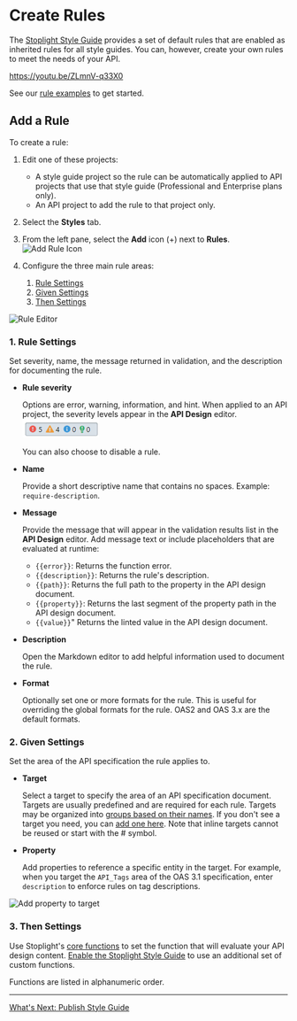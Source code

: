 # Create Rules

The [Stoplight Style Guide](https://apistylebook.stoplight.io/docs/stoplight-style-guide) provides a set of default rules that are enabled as inherited rules for all style guides. You can, however, create your own rules to meet the needs of your API.

https://youtu.be/ZLmnV-q33X0

See our [rule examples](g-rule-examples.md) to get started.

## Add a Rule

To create a rule:

1. Edit one of these projects:
   - A style guide project so the rule can be automatically applied to API projects that use that style guide (Professional and Enterprise plans only). 
   - An API project to add the rule to that project only. 
2. Select the **Styles** tab.
3. From the left pane, select the **Add** icon (+) next to **Rules**.
![Add Rule Icon](https://stoplight.io/api/v1/projects/cHJqOjI/images/hm9KXmTzOcg)

4. Configure the three main rule areas:
    1. [Rule Settings](#Rule-Settings)
    2. [Given Settings](#Given-Settings)
    3. [Then Settings](#Then-Settings)

![Rule Editor](https://stoplight.io/api/v1/projects/cHJqOjI/images/yGvTctKKyys)

### 1. Rule Settings

Set severity, name, the message returned in validation, and the description for documenting the rule.

- **Rule severity**

   Options are error, warning, information, and hint. When applied to an API project, the severity levels appear in the **API Design** editor. 
   ![Rule severity icons](../assets/images/rule-severity-indicators.png)
   
   You can also choose to disable a rule.

- **Name**

   Provide a short descriptive name that contains no spaces. Example: `require-description`.

- **Message**
  
   Provide the message that will appear in the validation results list in the **API Design** editor. Add message text or include placeholders that are evaluated at runtime:

   - `{{error}}`: Returns the function error.
   - `{{description}}`: Returns the rule's description.
   - `{{path}}`: Returns the full path to the property in the API design document.
   - `{{property}}`: Returns the last segment of the property path in the API design document.
   - `{{value}}`" Returns the linted value in the API design document.

- **Description**

  Open the Markdown editor to add helpful information used to document the rule.

- **Format**

  Optionally set one or more formats for the rule. This is useful for overriding the global formats for the rule. OAS2 and OAS 3.x are the default formats. 

### 2. Given Settings

Set the area of the API specification the rule applies to.

- **Target**

  Select a target to specify the area of an API specification document. Targets are usually predefined and are required for each rule. Targets may be organized into [groups based on their names](b-create-targets.md#organize-targets). If you don't see a target you need, you can [add one here](b-create-targets.md). Note that inline targets cannot be reused or start with the # symbol.

- **Property**

  Add properties to reference a specific entity in the target. For example, when you target the `API_Tags` area of the OAS 3.1 specification, enter `description` to enforce rules on tag descriptions.

![Add property to target](https://stoplight.io/api/v1/projects/cHJqOjI/images/bZce0HHfE1s)

### 3. Then Settings

Use Stoplight's [core functions](https://meta.stoplight.io/docs/spectral/ZG9jOjExNg-core-functions) to set the function that will evaluate your API design content. [Enable the Stoplight Style Guide](d-enable-style-guide.md) to use an additional set of custom functions.

Functions are listed in alphanumeric order.

---

[What's Next: Publish Style Guide](e.publish-style-guide.md)